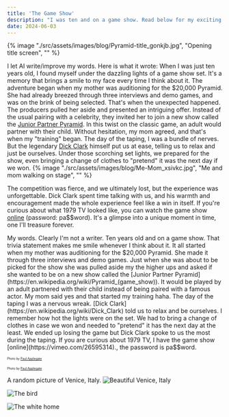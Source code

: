 ```yaml
---
title: 'The Game Show'
description: "I was ten and on a game show. Read below for my exciting adventure."
date: 2024-06-03
---
```

{% image "./src/assets/images/blog/Pyramid-title_gonkjb.jpg", "Opening title screen", "" %}

I let AI write/improve my words. Here is what it wrote:
When I was just ten years old, I found myself under the dazzling lights of a game show set. It's a memory that brings a smile to my face every time I think about it. The adventure began when my mother was auditioning for the $20,000 Pyramid. She had already breezed through three interviews and demo games, and was on the brink of being selected.
That's when the unexpected happened. The producers pulled her aside and presented an intriguing offer. Instead of the usual pairing with a celebrity, they invited her to join a new show called the [Junior Partner Pyramid](https://en.wikipedia.org/wiki/Pyramid_(game_show)). In this twist on the classic game, an adult would partner with their child. Without hesitation, my mom agreed, and that's when my "training" began.
The day of the taping, I was a bundle of nerves. But the legendary [Dick Clark](https://en.wikipedia.org/wiki/Dick_Clark) himself put us at ease, telling us to relax and just be ourselves. Under those scorching set lights, we prepared for the show, even bringing a change of clothes to "pretend" it was the next day if we won.
{% image "./src/assets/images/blog/Me-Mom_xsivkc.jpg", "Me and mom walking on stage", "" %}

The competition was fierce, and we ultimately lost, but the experience was unforgettable. Dick Clark spent time talking with us, and his warmth and encouragement made the whole experience feel like a win in itself.
If you're curious about what 1979 TV looked like, you can watch the game show [online](https://vimeo.com/26595314) (password: pa$$word). It's a glimpse into a unique moment in time, one I'll treasure forever.

My words. Clearly I'm not a writer.
Ten years old and on a game show. That trivia statement makes me smile whenever I think about it. It all started when my mother was auditioning for the $20,000 Pyramid. She made it through three interviews and demo games. Just when she was about to be picked for the show she was pulled aside my the higher ups and asked if she wanted to be on a new show called the [Junior Partner Pyramid](https://en.wikipedia.org/wiki/Pyramid_(game_show)). It would be played by an adult partnered with their child instead of being paired with a famous actor. My mom said yes and that started my training haha.
The day of the taping I was a nervous wreak. [Dick Clark](https://en.wikipedia.org/wiki/Dick_Clark) told us to relax and be ourselves. I remember how hot the lights were on the set. We had to bring a change of clothes in case we won and needed to "pretend" it has the next day at the least. We ended up losing the game but Dick Clark spoke to us the most during the taping. If you are curious about 1979 TV, I have the game show [online](https://vimeo.com/26595314)., the password is pa$$word.

<unpic-img
  webc:import="npm:@unpic/webc"
  src="https://res.cloudinary.com/paulapplegate-com/image/upload/v1718998268/paulapplegate-com-images/Blog/contract_vfe0tn.jpg
"
  layout="constrained"
  width="1222"
  height="1600"
  alt="A consolation prize sheet" ></unpic-img>
<span style="font-size: 0.5em;">
  Photo by <a href="https://paulapplegate.com">Paul Applegate</a>
</span>

<unpic-img
  webc:import="npm:@unpic/webc"
  src="https://res.cloudinary.com/paulapplegate-com/image/upload/v1718998270/paulapplegate-com-images/Blog/Me-Mom_xsivkc.jpg
"
  layout="constrained"
  width="2599"
  height="5280"
  alt="A consolation prize sheet" ></unpic-img>
<span style="font-size: 0.5em;">
  Photo by <a href="https://paulapplegate.com">Paul Applegate</a>
</span>

A random picture of Venice, Italy.
![Beautiful Venice, Italy](https://res.cloudinary.com/paulapplegate-com/image/upload/c_limit/dpr_auto/f_auto,q_auto/w_auto:breakpoints_200_1920_30_15/israel-ferrera-ewxZ27OmFrs-unsplash_xiwjm2.jpg)


![The bird](https://res.cloudinary.com/paulapplegate-com/image/upload/c_limit/dpr_auto/f_auto,q_auto/w_auto:breakpoints_200_1920_30_15/bob-brewer_ayzghl.jpg)

![The white home](https://res.cloudinary.com/paulapplegate-com/image/upload/c_limit/dpr_auto/f_auto,q_auto/w_auto:breakpoints_200_1920_30_15/pawel-czerwinski_r4l442.jpg)